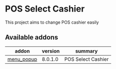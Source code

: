POS Select Cashier
==================

This project aims to change POS cashier easily

[//]: # (addons)
Available addons
----------------
addon | version | summary
--- | --- | ---
[menu_popup](menu_popup/) | 8.0.1.0 | POS Select Cashier

